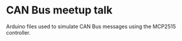 # CAN Bus meetup talk

Arduino files used to simulate CAN Bus messages using the MCP2515 controller.